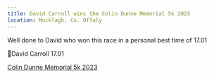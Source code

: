```yaml
---
title: David Carroll wins the Colin Dunne Memorial 5k 2023
location: Mucklagh, Co. Offaly
---
```


Well done to David who won this race in a personal best time of 17.01

🥇David Carroll 17.01

<a href="https://www.popupraces.ie/race/colin-dunne-memorial-5k-2023/" target="_blank" rel="noopener noreferrer">Colin Dunne Memorial 5k 2023 </a>


 
